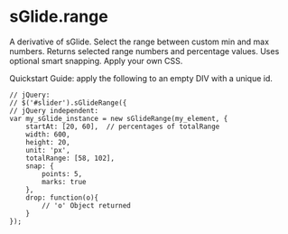 sGlide.range
============

A derivative of sGlide. Select the range between custom min and max numbers. Returns selected range numbers and percentage values. Uses optional smart snapping. Apply your own CSS.

Quickstart Guide: apply the following to an empty DIV with a unique id.

	// jQuery:
	// $('#slider').sGlideRange({
	// jQuery independent:
	var my_sGlide_instance = new sGlideRange(my_element, {
		startAt: [20, 60],	// percentages of totalRange
		width: 600,
		height: 20,
		unit: 'px',
		totalRange: [58, 102],
		snap: {
			points: 5,
			marks: true
		},
		drop: function(o){
			// 'o' Object returned
		}
	});
